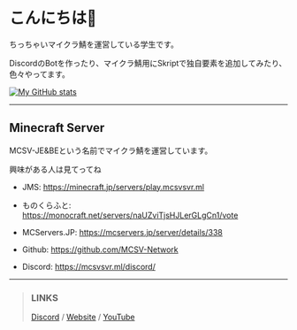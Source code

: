 # こんにちは👋

ちっちゃいマイクラ鯖を運営している学生です。

DiscordのBotを作ったり、マイクラ鯖用にSkriptで独自要素を追加してみたり、色々やってます。

[![My GitHub stats](https://github-readme-stats.vercel.app/api?username=ringo360&rank_icon=github&theme=tokyonight)](https://github.com/anuraghazra/github-readme-stats)

***

## Minecraft Server

MCSV-JE&BEという名前でマイクラ鯖を運営しています。

興味がある人は見てってね

* JMS: https://minecraft.jp/servers/play.mcsvsvr.ml

* ものくらふと: https://monocraft.net/servers/naUZviTjsHJLerGLgCn1/vote

* MCServers.JP: https://mcservers.jp/server/details/338

* Github: https://github.com/MCSV-Network

* Discord: https://mcsvsvr.ml/discord/

***

> ### LINKS
> [Discord](https://mcsvsvr.ml/discord/) / [Website](https://mcsvsvr.ml) / [YouTube](https://www.youtube.com/@ringo360xd)
